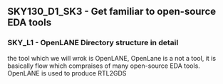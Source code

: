 ## SKY130_D1_SK3 - Get familiar to open-source EDA tools
###  SKY_L1 -  OpenLANE Directory structure in detail

the tool which we will wrok is OpenLANE,  OpenLane is a not a tool, it is basically flow  which compraises of many open-source EDA tools.
OpenLANE is used to produce RTL2GDS


